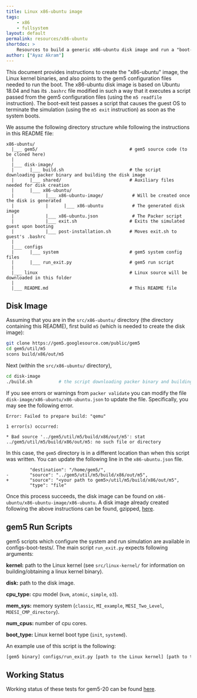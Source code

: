 ```yaml
---
title: Linux x86-ubuntu image
tags:
    - x86
    - fullsystem
layout: default
permalink: resources/x86-ubuntu
shortdoc: >
    Resources to build a generic x86-ubuntu disk image and run a "boot-exit" test.
author: ["Ayaz Akram"]
---
```


This document provides instructions to create the "x86-ubuntu" image, the Linux kernel binaries, and also points to the gem5 configuration files needed to run the boot.
The x86-ubuntu disk image is based on Ubuntu 18.04 and has its `.bashrc` file modified in such a way that it executes a script passed from the gem5 configuration files (using the `m5 readfile` instruction).
The boot-exit test passes a script that causes the guest OS to terminate the simulation (using the `m5 exit` instruction) as soon as the system boots.

We assume the following directory structure while following the instructions in this README file:

```
x86-ubuntu/
  |___ gem5/                                   # gem5 source code (to be cloned here)
  |
  |___ disk-image/
  |      |___ build.sh                         # the script downloading packer binary and building the disk image
  |      |___ shared/                          # Auxiliary files needed for disk creation
  |      |___ x86-ubuntu/
  |            |___ x86-ubuntu-image/           # Will be created once the disk is generated
  |            |      |___ x86-ubuntu           # The generated disk image
  |            |___ x86-ubuntu.json             # The Packer script
  |            |___ exit.sh                    # Exits the simulated guest upon booting
  |            |___ post-installation.sh       # Moves exit.sh to guest's .bashrc
  |
  |___ configs
  |      |___ system                           # gem5 system config files
  |      |___ run_exit.py                      # gem5 run script
  |
  |___ linux                                   # Linux source will be downloaded in this folder
  |
  |___ README.md                               # This README file
```


## Disk Image

Assuming that you are in the `src/x86-ubuntu/` directory (the directory containing this README), first build `m5` (which is needed to create the disk image):

```sh
git clone https://gem5.googlesource.com/public/gem5
cd gem5/util/m5
scons build/x86/out/m5
```

Next (within the `src/x86-ubuntu/` directory),

```sh
cd disk-image
./build.sh          # the script downloading packer binary and building the disk image
```

If you see errors or warnings from `packer validate` you can modify the file `disk-image/x86-ubuntu/x86-ubuntu.json` to update the file.
Specifically, you may see the following error.

```
Error: Failed to prepare build: "qemu"

1 error(s) occurred:

* Bad source '../gem5/util/m5/build/x86/out/m5': stat
../gem5/util/m5/build/x86/out/m5: no such file or directory
```

In this case, the `gem5` directory is in a different location than when this script was written.
You can update the following line in the `x86-ubuntu.json` file.

```
         "destination": "/home/gem5/",
-        "source": "../gem5/util/m5/build/x86/out/m5",
+        "source": "<your path to gem5>/util/m5/build/x86/out/m5",
         "type": "file"
```

Once this process succeeds, the disk image can be found on `x86-ubuntu/x86-ubuntu-image/x86-ubuntu`.
A disk image already created following the above instructions can be found, gzipped, [here](http://dist.gem5.org/dist/v21-1/images/x86/ubuntu-18-04/x86-ubuntu.img.gz).


## gem5 Run Scripts

gem5 scripts which configure the system and run simulation are available in configs-boot-tests/.
The main script `run_exit.py` expects following arguments:

**kernel:** path to the Linux kernel (see `src/linux-kernel/` for information on building/obtaining a linux kernel binary).

**disk:** path to the disk image.

**cpu_type:** cpu model (`kvm`, `atomic`, `simple`, `o3`).

**mem_sys:** memory system (`classic`, `MI_example`, `MESI_Two_Level`, `MOESI_CMP_directory`).

**num_cpus:** number of cpu cores.

**boot_type:** Linux kernel boot type (`init`, `systemd`).

An example use of this script is the following:

```sh
[gem5 binary] configs/run_exit.py [path to the Linux kernel] [path to the disk image] kvm classic 4 init
```

## Working Status

Working status of these tests for gem5-20 can be found [here](https://www.gem5.org/documentation/benchmark_status/gem5-20).
